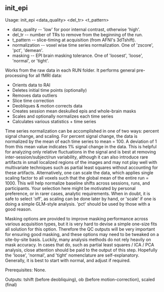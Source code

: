 init_epi
--------
Usage: init_epi <data_quality> <del_tr> <t_pattern> <normalization> <masking>

+ data_quality -- 'low' for poor internal contrast, otherwise 'high'.
+ del_tr -- number of TRs to remove from the beginning of the run.
+ t_pattern -- slice-timing at acquisition (from AFNI's 3dTshift).
+ normalization -- voxel wise time series normalization. One of 'zscore', 'pct', 'demean'.
+ masking -- EPI brain masking tolerance. One of 'loosest', 'loose', 'normal', or 'tight'.

Works from the raw data in each RUN folder. It performs general pre-processing for all fMRI data:

+ Orients data to RAI
+ Deletes initial time points (optionally)
+ Removes data outliers
+ Slice time correction
+ Deobliques \& motion corrects data
+ Creates session mean deskulled epis and whole-brain masks
+ Scales and optionally normalizes each time series
+ Calculates various statistics + time series

Time series normalization can be accomplished in one of two ways: percent signal change, and scaling. For percent signal change, the data is normalized by the mean of each time series to mean = 100. A deviation of 1 from this mean value indicates 1% signal change in the data. This is helpful for analyzing only relative fluctuations in the signal and is best at removing inter-session/subject/run variability, although it can also introduce rare artifacts in small localized regions of the images and may not play well with multivariate techniques such as partial least squares without accounting for these artifacts. Alternatively, one can scale the data, which applies single scaling factor to all voxels such that the global mean of the entire run = 1000. This will help normalize baseline shifts across sessions, runs, and participants. Your selection here might be motivated by personal preference, or in rarer cases, analytic requirements. When in doubt, it is safe to select 'off', as scaling can be done later by hand, or 'scale' if one is doing a simple GLM-style analysis. 'pct' should be used by those with a good reason.

Masking options are provided to improve masking performance across various acquisition types, but it is very hard to devise a simple one-size fits all solution for this option. Therefore the QC outputs will be very important for ensuring good masking, and these options may need to be tweaked on a site-by-site basis. Luckily, many analysis methods do not rely heavily on mask accuracy. In cases that do, such as partial least squares / ICA / PCA analysis, close attention should be paid to the output of this step. Hopefully the 'loose', 'normal', and 'tight' nomenclature are self-explanatory. Generally, it is best to start with normal, and adjust if required.

Prerequisites: None.

Outputs: tshift (before deobliquing), ob (before motion-correction), scaled (final)
